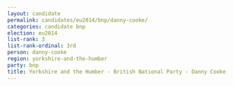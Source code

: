 ```yaml
---
layout: candidate
permalink: candidates/eu2014/bnp/danny-cooke/
categories: candidate bnp
election: eu2014
list-rank: 3
list-rank-ordinal: 3rd
person: danny-cooke
region: yorkshire-and-the-humber
party: bnp
title: Yorkshire and the Humber - British National Party - Danny Cooke
---
```

